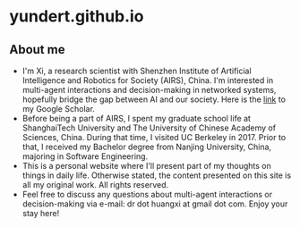 # yundert.github.io

## About me
- I'm Xi, a research scientist with Shenzhen Institute of Artificial Intelligence and Robotics for Society (AIRS), China. I'm interested in multi-agent interactions and decision-making in networked systems, hopefully bridge the gap between AI and our society. Here is the [link](https://scholar.google.com/citations?user=_BRMr6cAAAAJ) to my Google Scholar.  
- Before being a part of AIRS, I spent my graduate school life at ShanghaiTech University and The University of Chinese Academy of Sciences, China. During that time, I visited UC Berkeley in 2017. Prior to that, I received my Bachelor degree from Nanjing University, China, majoring in Software Engineering. 
- This is a personal website where I'll present part of my thoughts on things in daily life. Otherwise stated, the content presented on this site is all my original work. All rights reserved. 
- Feel free to discuss any questions about multi-agent interactions or decision-making via e-mail: dr dot huangxi at gmail dot com. Enjoy your stay here! 
